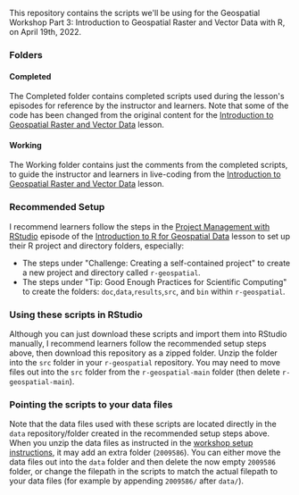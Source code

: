 This repository contains the scripts we'll be using for the Geospatial Workshop Part 3: Introduction to Geospatial Raster and Vector Data with R, on April 19th, 2022. 

### Folders
#### Completed
The Completed folder contains completed scripts used during the lesson's episodes for reference by the instructor and learners. Note that some of the code has been changed from the original content for the [Introduction to Geospatial Raster and Vector Data](https://datacarpentry.org/r-raster-vector-geospatial/) lesson.

#### Working
The Working folder contains just the comments from the completed scripts, to guide the instructor and learners in live-coding from the [Introduction to Geospatial Raster and Vector Data](https://datacarpentry.org/r-raster-vector-geospatial/) lesson.

### Recommended Setup
I recommend learners follow the steps in the [Project Management with RStudio](https://datacarpentry.org/r-intro-geospatial/02-project-intro/index.html) episode of the [Introduction to R for Geospatial Data](https://datacarpentry.org/r-intro-geospatial/) lesson to set up their R project and directory folders, especially:
- The steps under "Challenge: Creating a self-contained project" to create a new project and directory called `r-geospatial`.
- The steps under "Tip: Good Enough Practices for Scientific Computing" to create the folders: `doc`,`data`,`results`,`src`, and `bin` within `r-geospatial`.

### Using these scripts in RStudio
Although you can just download these scripts and import them into RStudio manually, I recommend learners follow the recommended setup steps above, then download this repository as a zipped folder. Unzip the folder into the `src` folder in your `r-geospatial` repository. You may need to move files out into the `src` folder from the `r-geospatial-main` folder (then delete `r-geospatial-main`). 

### Pointing the scripts to your data files
Note that the data files used with these scripts are located directly in the `data` repository/folder created in the recommended setup steps above. When you unzip the data files as instructed in the [workshop setup instructions](https://datacarpentry.org/geospatial-workshop/setup.html), it may add an extra folder (`2009586`). You can either move the data files out into the `data` folder and then delete the now empty `2009586` folder, or change the filepath in the scripts to match the actual filepath to your data files (for example by appending `2009586/` after `data/`).
